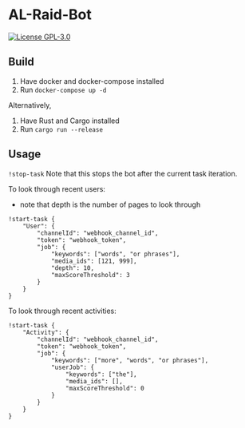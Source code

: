 # AL-Raid-Bot

[
    ![License GPL-3.0](https://img.shields.io/github/license/nnazo/al-raid-bot?style=flat-square)
](https://github.com/nnazo/al-raid-bot/blob/master/LICENSE)

## Build
1. Have docker and docker-compose installed
2. Run `docker-compose up -d`

Alternatively,
1. Have Rust and Cargo installed
2. Run `cargo run --release`

## Usage
`!stop-task`
Note that this stops the bot after the current task iteration.

To look through recent users:
 * note that depth is the number of pages to look through
```
!start-task {
    "User": {
        "channelId": "webhook_channel_id",
        "token": "webhook_token",
        "job": {
            "keywords": ["words", "or phrases"],
            "media_ids": [121, 999],
            "depth": 10,
            "maxScoreThreshold": 3
        }
    }
}
```

To look through recent activities:
```
!start-task {
    "Activity": {
        "channelId": "webhook_channel_id",
        "token": "webhook_token",
        "job": {
            "keywords": ["more", "words", "or phrases"],
            "userJob": {
                "keywords": ["the"],
                "media_ids": [],
                "maxScoreThreshold": 0
            }
        }
    }
}
```